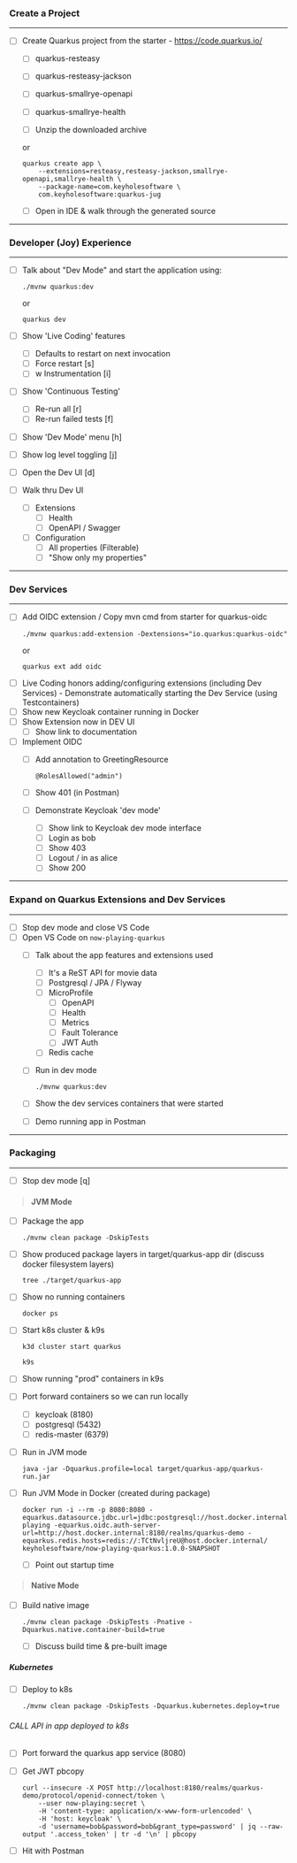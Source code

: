 ### Create a Project
---
- [ ] Create Quarkus project from the starter - https://code.quarkus.io/
    - [ ] quarkus-resteasy
    - [ ] quarkus-resteasy-jackson
    - [ ] quarkus-smallrye-openapi
    - [ ] quarkus-smallrye-health

    - [ ] Unzip the downloaded archive

    or

    ```
    quarkus create app \
        --extensions=resteasy,resteasy-jackson,smallrye-openapi,smallrye-health \
        --package-name=com.keyholesoftware \
        com.keyholesoftware:quarkus-jug
    ```

    - [ ] Open in IDE & walk through the generated source

---
### Developer (Joy) Experience
---

- [ ] Talk about "Dev Mode" and start the application using:
    ```
    ./mvnw quarkus:dev
    ```
    or
    ```
    quarkus dev
    ```

- [ ] Show 'Live Coding' features
    - [ ] Defaults to restart on next invocation 
    - [ ] Force restart [s]
    - [ ] w Instrumentation [i]
- [ ] Show 'Continuous Testing'
    - [ ] Re-run all [r]
    - [ ] Re-run failed tests [f]
- [ ] Show 'Dev Mode' menu [h]
- [ ] Show log level toggling [j]
- [ ] Open the Dev UI [d]
- [ ] Walk thru Dev UI
    - [ ] Extensions 
        - [ ] Health
        - [ ] OpenAPI / Swagger
    - [ ] Configuration
        - [ ] All properties (Filterable)
        - [ ] "Show only my properties"

---
### Dev Services
---
- [ ] Add OIDC extension / Copy mvn cmd from starter for quarkus-oidc
    ```
    ./mvnw quarkus:add-extension -Dextensions="io.quarkus:quarkus-oidc"
    ```
    or
    ```
    quarkus ext add oidc
    ```
- [ ] Live Coding honors adding/configuring extensions (including Dev Services) - Demonstrate automatically starting the Dev Service (using Testcontainers)
- [ ] Show new Keycloak container running in Docker
- [ ] Show Extension now in DEV UI
    - [ ] Show link to documentation

- [ ] Implement OIDC
    - [ ] Add annotation to GreetingResource
        ```
        @RolesAllowed("admin")
        ```

    - [ ] Show 401 (in Postman)

    - [ ] Demonstrate Keycloak 'dev mode'
        - [ ] Show link to Keycloak dev mode interface
        - [ ] Login as bob
        - [ ] Show 403
        - [ ] Logout / in as alice
        - [ ] Show 200

---
### Expand on Quarkus Extensions and Dev Services
---
- [ ] Stop dev mode and close VS Code
- [ ] Open VS Code on `now-playing-quarkus`
    - [ ] Talk about the app features and extensions used
        - [ ] It's a ReST API for movie data
        - [ ] Postgresql / JPA / Flyway
        - [ ] MicroProfile
            - [ ] OpenAPI
            - [ ] Health
            - [ ] Metrics
            - [ ] Fault Tolerance
            - [ ] JWT Auth
        - [ ] Redis cache
    - [ ] Run in dev mode
        ```
        ./mvnw quarkus:dev
        ```

    - [ ] Show the dev services containers that were started
    - [ ] Demo running app in Postman
    
---
### Packaging
---
- [ ] Stop dev mode [q]


> #### JVM Mode

- [ ] Package the app

    ```
    ./mvnw clean package -DskipTests
    ```


- [ ] Show produced package layers in target/quarkus-app dir  (discuss docker filesystem layers)
    ```
    tree ./target/quarkus-app
    ```

- [ ] Show no running containers
    ```
    docker ps
    ```

- [ ] Start k8s cluster & k9s

   ```
   k3d cluster start quarkus
   ```

    ```
    k9s
    ```

- [ ] Show running "prod" containers in k9s
- [ ] Port forward containers so we can run locally
    - [ ] keycloak (8180)
    - [ ] postgresql (5432)
    - [ ] redis-master (6379)

- [ ] Run in JVM mode 
    ```
    java -jar -Dquarkus.profile=local target/quarkus-app/quarkus-run.jar
    ```

- [ ] Run JVM Mode in Docker (created during package)
    ```
    docker run -i --rm -p 8080:8080 -equarkus.datasource.jdbc.url=jdbc:postgresql://host.docker.internal:5432/now-playing -equarkus.oidc.auth-server-url=http://host.docker.internal:8180/realms/quarkus-demo -equarkus.redis.hosts=redis://:TCtNvljreU@host.docker.internal/ keyholesoftware/now-playing-quarkus:1.0.0-SNAPSHOT
    ```
    - [ ] Point out startup time

> #### Native Mode

- [ ] Build native image
    ```
    ./mvnw clean package -DskipTests -Pnative -Dquarkus.native.container-build=true
    ```
    - [ ] Discuss build time & pre-built image

##### Kubernetes

- [ ] Deploy to k8s
    ```
    ./mvnw clean package -DskipTests -Dquarkus.kubernetes.deploy=true
    ```

###### CALL API in app deployed to k8s 

- [ ] Port forward the quarkus app service (8080)
- [ ] Get JWT pbcopy
    ```
    curl --insecure -X POST http://localhost:8180/realms/quarkus-demo/protocol/openid-connect/token \
        --user now-playing:secret \
        -H 'content-type: application/x-www-form-urlencoded' \
        -H 'host: keycloak' \
        -d 'username=bob&password=bob&grant_type=password' | jq --raw-output '.access_token' | tr -d '\n' | pbcopy
    ```

- [ ] Hit with Postman
